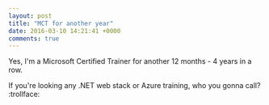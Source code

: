 ```yaml
---
layout: post
title: "MCT for another year"
date: 2016-03-10 14:21:41 +0000
comments: true
---
```


Yes, I'm a Microsoft Certified Trainer for another 12 months - 4 years in a row.

If you're looking any .NET web stack or Azure training, who you gonna call? :trollface:

